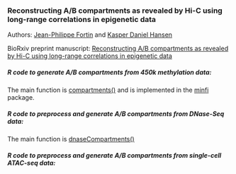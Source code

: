 ### Reconstructing A/B compartments as revealed by Hi-C using long-range correlations in epigenetic data

Authors: [Jean-Philippe Fortin](mailto:zerbino@ebi.ac.uk) and [Kasper Daniel Hansen](mailto:khansen@jhsph.edu)

BioRxiv preprint manuscript: 
[Reconstructing A/B compartments as revealed by Hi-C using long-range correlations in epigenetic data](http://biorxiv.org/content/early/2015/06/03/019000)

##### R code to generate A/B compartments from 450k methylation data:

  The main function is [compartments()](https://github.com/kasperdanielhansen/minfi/blob/master/R/compartments.R) and is implemented in the [minfi](https://github.com/kasperdanielhansen/minfi) package.

##### R code to preprocess and generate A/B compartments from DNase-Seq data:

  The main function is [dnaseCompartments()](https://github.com/Jfortin1/compartments_repro/blob/master/R/dnaseCompartments.R) 

##### R code to preprocess and generate A/B compartments from single-cell ATAC-seq data:

